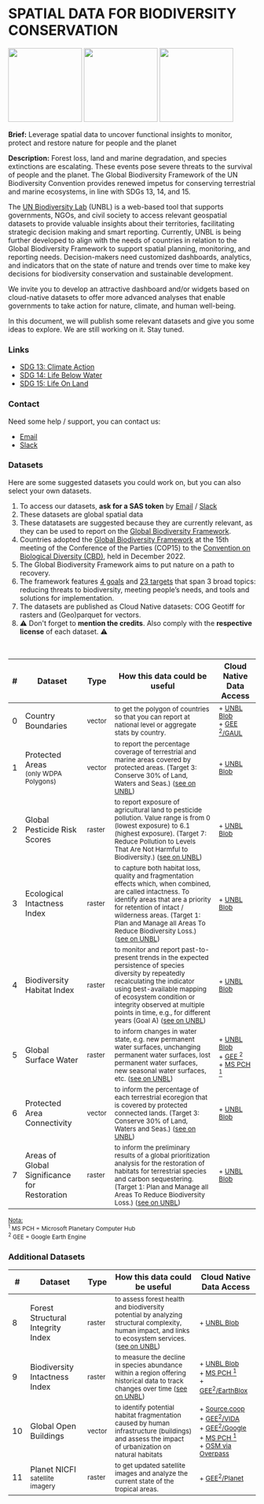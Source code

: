 # SPATIAL DATA FOR BIODIVERSITY CONSERVATION

<img src="https://github.com/unepwcmc/unbl-cloudnativehacks/assets/141819111/b5e2ba08-7521-4d4e-892b-c43e1ab001bc" height="150"/>
     <img src="https://github.com/unepwcmc/unbl-cloudnativehacks/assets/141819111/d75e61e2-b26f-4c9a-981c-cc1f865081c8" height="150"/>
     <img src="https://github.com/unepwcmc/unbl-cloudnativehacks/assets/141819111/caa96421-9c25-4af0-87e2-2df107d5c127" height="150"/>

**Brief:** Leverage spatial data to uncover functional insights to monitor, protect and restore nature for people and the planet 

**Description:**  Forest loss, land and marine degradation, and species extinctions are escalating. These events pose severe threats to the survival of people and the planet. The Global Biodiversity Framework of the UN Biodiversity Convention provides renewed impetus for conserving terrestrial and marine ecosystems, in line with SDGs 13, 14, and 15.  

The [UN Biodiversity Lab](https://unbiodiversitylab.org/en/) (UNBL) is a web-based tool that supports governments, NGOs, and civil society to access relevant geospatial datasets to provide valuable insights about their territories, facilitating strategic decision making and smart reporting. Currently, UNBL is being further developed to align with the needs of countries in relation to the Global Biodiversity Framework to support spatial planning, monitoring, and reporting needs. Decision-makers need customized dashboards, analytics, and indicators that on the state of nature and trends over time to make key decisions for biodiversity conservation and sustainable development. 

We invite you to develop an attractive dashboard and/or widgets based on cloud-native datasets to offer more advanced analyses that enable governments to take action for nature, climate, and human well-being. 

In this document, we will publish some relevant datasets and give you some ideas to explore. We are still working on it. Stay tuned.

### Links
- [SDG 13: Climate Action](https://www.un.org/sustainabledevelopment/climate-change/)
- [SDG 14: Life Below Water](https://www.un.org/sustainabledevelopment/oceans/)
- [SDG 15: Life On Land](https://www.un.org/sustainabledevelopment/biodiversity/)

### Contact
Need some help / support, you can contact us:  
- [Email](mailto:unbl@unep-wcmc.org)
- [Slack](mailto:cloud-native-hacks-aaaamjzzuyzpkclta7x7wfh5iu@wcmc.slack.com)

### Datasets

Here are some suggested datasets you could work on, but you can also select your own datasets.
1) To access our datasets, **ask for a SAS token** by [Email](mailto:unbl@unep-wcmc.org) / [Slack](cloud-native-hacks-aaaamjzzuyzpkclta7x7wfh5iu@wcmc.slack.com)
2) These datasets are global spatial data
3) These datatasets are suggested because they are currently relevant, as they can be used to report on the [Global Biodiversity Framework](https://www.post-2020indicators.org/). 
4) Countries adopted the [Global Biodiversity Framework](https://www.post-2020indicators.org/) at the 15th meeting of the Conference of the Parties (COP15) to the [Convention on Biological Diversity (CBD)](https://www.cbd.int/convention), held in December 2022.
5) The Global Biodiversity Framework aims to put nature on a path to recovery. 
6) The framework features [4 goals](https://www.cbd.int/gbf/goals/) and [23 targets](https://www.cbd.int/gbf/targets/) that span 3 broad topics: reducing threats to biodiversity, meeting people’s needs, and tools and solutions for implementation.
7) The datasets are published as Cloud Native datasets: COG Geotiff for rasters and (Geo)parquet for vectors.
8) ⚠️ Don't forget to **mention the credits**. Also comply with the **respective license** of each dataset. ⚠️

<br/>

| #  | Dataset | Type | How this data could be useful | Cloud Native Data Access | 
| ------------- | ------------- | ------------- | ------------- | ------------- | 
|  0  | Country Boundaries | <sub>vector</sub> | <sub>to get the polygon of countries so that you can report at national level or aggregate stats by country. </sub> | <sub>+ [UNBL Blob](https://cloudnativehacks.blob.core.windows.net/data/00_country-boundaries/ne_10m_admin_0_countries_wgs84.parquet?_asked_for_sas_token_by_email)<br/>+ [GEE <sup>2</sup>/GAUL](https://developers.google.com/earth-engine/datasets/catalog/FAO_GAUL_2015_level0)|
| 1  | Protected Areas<br/><sub>(only WDPA Polygons)</sub> | <sub>vector</sub> | <sub>to report the percentage coverage of terrestrial and marine areas covered by protected areas. (Target 3: Conserve 30% of Land, Waters and Seas.) ([see on UNBL](https://map.unbiodiversitylab.org/earth?basemap=grayscale&coordinates=0,0,0&layers=wdpa-protected-areas_100))</sub> | <sub>+ [UNBL Blob](https://cloudnativehacks.blob.core.windows.net/data/protected-areas/WDPA_Mar2024_Public.parquet?_asked_for_sas_token_by_email)</sub>|
| 2  | Global Pesticide Risk Scores | <sub>raster</sub> |<sub> to report exposure of agricultural land to pesticide pollution. Value range is from 0 (lowest exposure) to 6.1 (highest exposure). (Target 7: Reduce Pollution to Levels That Are Not Harmful to Biodiversity.) ([see on UNBL](https://map.unbiodiversitylab.org/earth?basemap=grayscale&coordinates=0,0,0&layers=risk-of-pesticide-pollution-at-the-global-scale_100))</sub>| <sub>+ [UNBL Blob](https://cloudnativehacks.blob.core.windows.net/data/global-pesticide-pollution-risk/Global_pesticide_risk_scores_cog.tif?_asked_for_sas_token_by_email)</sub>|
| 3  | Ecological Intactness Index | <sub>raster</sub> | <sub>to capture both habitat loss, quality and fragmentation effects which, when combined, are called intactness. To identify areas that are a priority for retention of intact / wilderness areas. (Target 1: Plan and Manage all Areas To Reduce Biodiversity Loss.) ([see on UNBL](https://map.unbiodiversitylab.org/earth?basemap=grayscale&coordinates=0,0,0&layers=ecological-intactness-index_100))</sub> | <sub>+ [UNBL Blob](https://cloudnativehacks.blob.core.windows.net/data/ecological-intactness-index/Ecological-Intactness-Index_year-2009_Qprime_cog.tif?_asked_for_sas_token_by_email)</sub>|
| 4  | Biodiversity Habitat Index | <sub>raster</sub> | <sub>to monitor and report past-to-present trends in the expected persistence of species diversity by repeatedly recalculating the indicator using best-available mapping of ecosystem condition or integrity observed at multiple points in time, e.g., for different years (Goal A) ([see on UNBL](https://map.unbiodiversitylab.org/earth?basemap=grayscale&coordinates=0,0,0&layers=biodiversity-habitat-index-2000-2020-v2-30s-global-time-series_100))</sub> | <sub>+ [UNBL Blob](https://cloudnativehacks.blob.core.windows.net/data/04_biodiversity-habitat-index/BILBI_P_BHIv2_Habitat_2020_cog.tif?_asked_for_sas_token_by_email) </sub> |
| 5  | Global Surface Water | <sub>raster</sub> | <sub>to inform changes in water state, e.g. new permanent water surfaces, unchanging permanent water surfaces, lost permanent water surfaces, new seasonal water surfaces, etc. ([see on UNBL](https://map.unbiodiversitylab.org/earth?basemap=grayscale&coordinates=0,0,2&layers=global-surface-water-transitions-2000-2018-sdg-661-indicator_100))</sub> | <sub>+ [UNBL Blob](https://cloudnativehacks.blob.core.windows.net/data/05_global-surface-water/GSWE-aggregated-latest_transitions_cog.tif?_asked_for_sas_token_by_email) <br/>+ [GEE <sup>2</sup>](https://developers.google.com/earth-engine/datasets/catalog/JRC_GSW1_4_GlobalSurfaceWater) <br/>+ [MS PCH <sup>1</sup>](https://planetarycomputer.microsoft.com/dataset/jrc-gsw)|
| 6  | Protected Area Connectivity | <sub>vector</sub> | <sub>to inform the percentage of each terrestrial ecoregion that is covered by protected connected lands. (Target 3: Conserve 30% of Land, Waters and Seas.) ([see on UNBL](https://map.unbiodiversitylab.org/earth?basemap=grayscale&coordinates0,0,0&layers=protected-area-connectivity_100))</sub> | <sub>+ [UNBL Blob](https://cloudnativehacks.blob.core.windows.net/data/06_protected-connected-index/protected_connected_index_by-ecoregion_2021_wgs84.parquet?_asked_for_sas_token_by_email) </sub> |
| 7  | Areas of Global Significance for Restoration | <sub>raster</sub> | <sub>to inform the preliminary results of a global prioritization analysis for the restoration of habitats for terrestrial species and carbon sequestering. (Target 1: Plan and Manage all Areas To Reduce Biodiversity Loss.) ([see on UNBL](https://map.unbiodiversitylab.org/earth?basemap=grayscale&coordinates=0,0,0&layers=areas-of-global-significance-for-restoration_100)) | <sub>+ [UNBL Blob](https://cloudnativehacks.blob.core.windows.net/data/07_global-significance-for-restoration/global-significance-for-restoration_Restoration_priority_v2_0_nearest-res001dd-wgs84_cog.tif?_asked_for_sas_token_by_email) </sub> |

<sub><ins>Nota:</ins>
<br/><sup>1</sup> MS PCH = Microsoft Planetary Computer Hub
<br/><sup>2</sup> GEE = Google Earth Engine</sub>

### Additional Datasets

| #  | Dataset | Type | How this data could be useful | Cloud Native Data Access | 
| ------------- | ------------- | ------------- | ------------- | ------------- | 
| 8  | Forest Structural Integrity Index | <sub>raster</sub> | <sub>to assess forest health and biodiversity potential by analyzing structural complexity, human impact, and links to ecosystem services. ([see on UNBL](https://map.unbiodiversitylab.org/earth?basemap=grayscale&coordinates=0,0,0&layers=forest-structural-integrity-index-fsii_100))</sub>| <sub>+ [UNBL Blob](https://cloudnativehacks.blob.core.windows.net/data/08_forest-structural-integrity-index/?_asked_for_sas_token_by_email) </sub> |
|  9  | Biodiversity Intactness Index | <sub>raster</sub> | <sub>to measure the decline in species abundance within a region offering historical data to track changes over time ([see on UNBL](https://map.unbiodiversitylab.org/earth?basemap=grayscale&coordinates=0,0,0&layers=biodiversity-intactness-index_100)) </sub>|<sub>+ [UNBL Blob](https://cloudnativehacks.blob.core.windows.net/data/10_biodiversity-intactness-index/BIIAb-2015_cog.tif?_asked_for_sas_token_by_email) <br/>+ [MS PCH <sup>1</sup>](https://planetarycomputer.microsoft.com/dataset/io-biodiversity) <br/>+ [GEE<sup>2</sup>/EarthBlox](https://gee-community-catalog.org/projects/bii/)</sub>|
| 10  | Global Open Buildings | <sub>vector</sub> | <sub>to identify potential habitat fragmentation caused by human infrastructure (buildings) and assess the impact of urbanization on natural habitats</sub> | <sub>+ [Source.coop](https://beta.source.coop/repositories/vida/google-microsoft-open-buildings/description/)<br/>+ [GEE<sup>2</sup>/VIDA](https://gee-community-catalog.org/projects/global_buildings/)<br/>+ [GEE<sup>2</sup>/Google](https://developers.google.com/earth-engine/datasets/catalog/GOOGLE_Research_open-buildings_v3_polygons) <br/>+ [MS PCH <sup>1</sup>](https://planetarycomputer.microsoft.com/dataset/ms-buildings)<br/>+ [OSM via Overpass](https://overpass-turbo.eu/s/1In5)</sub>|z
| 11  | Planet NICFI <br/><sub>satellite imagery</sub>| <sub>raster</sub> | <sub>to get updated satellite images and analyze the current state of the tropical areas.</sub> | <sub>+ [GEE<sup>2</sup>/Planet](https://developers.google.com/earth-engine/datasets/tags/nicfi)</sub>|


